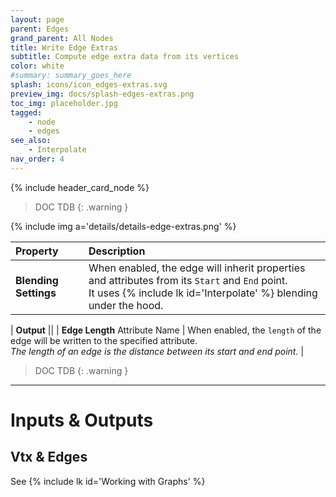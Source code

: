 ```yaml
---
layout: page
parent: Edges
grand_parent: All Nodes
title: Write Edge Extras
subtitle: Compute edge extra data from its vertices
color: white
#summary: summary_goes_here
splash: icons/icon_edges-extras.svg
preview_img: docs/splash-edges-extras.png
toc_img: placeholder.jpg
tagged: 
    - node
    - edges
see_also: 
    - Interpolate
nav_order: 4
---
```


{% include header_card_node %}

> DOC TDB
{: .warning }

{% include img a='details/details-edge-extras.png' %} 

| Property       | Description          |
|:-------------|:------------------|
|**Blending Settings**| When enabled, the edge will inherit properties and attributes from its `Start` and `End` point.<br>It uses {% include lk id='Interpolate' %} blending under the hood. |

| **Output**           ||
| **Edge Length** Attribute Name           | When enabled, the `length` of the edge will be written to the specified attribute.<br>*The length of an edge is the distance between its start and end point.* |

> DOC TDB
{: .warning }

---
# Inputs & Outputs
## Vtx & Edges
See {% include lk id='Working with Graphs' %}